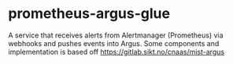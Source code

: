 # prometheus-argus-glue
A service that receives alerts from Alertmanager (Prometheus) via webhooks and pushes events into Argus.  Some components and implementation is based off https://gitlab.sikt.no/cnaas/mist-argus
